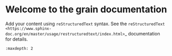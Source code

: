 # Welcome to the grain documentation

Add your content using ``reStructuredText`` syntax. See the
`reStructuredText <https://www.sphinx-doc.org/en/master/usage/restructuredtext/index.html>`_
documentation for details.

```{toctree}
:maxdepth: 2

```
